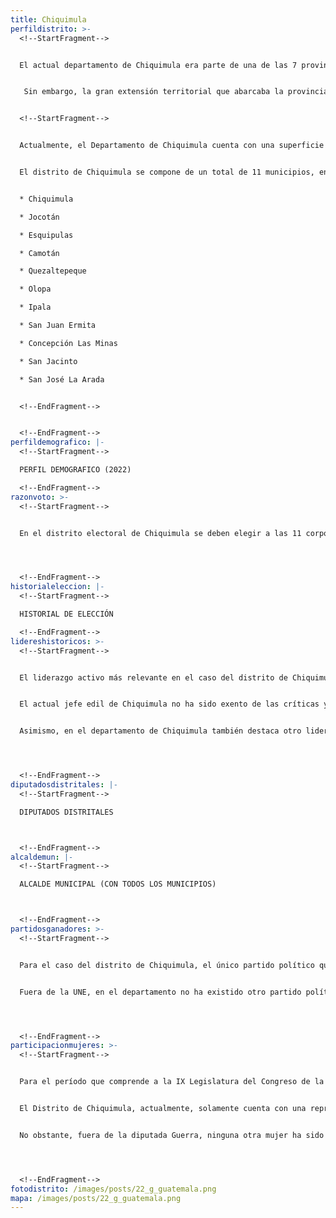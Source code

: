 ```yaml
---
title: Chiquimula
perfildistrito: >-
  <!--StartFragment-->


  El actual departamento de Chiquimula era parte de una de las 7 provincias de Guatemala en el año 1825, tras el proceso que anulaba la anexión a México y establecía la nueva organización territorial del país. Históricamente, el área del actual Chiquimula era conocido en la época colonial como el Corregimiento de Chiquimula, razón por la que mantuvo su demarcación original durante los primeros años de la Independencia del país. Esta provincia de Chiquimula abarcaba gran parte del Oriente del país, conformándose por municipios de los actuales departamentos de El Progreso, Jalapa, Zacapa y Chiquimula.


   Sin embargo, la gran extensión territorial que abarcaba la provincia dificultaba la administración del territorio, al punto que se requirió de fuerte campaña de pacificación militar en la región debido a revueltas sociales por el descontento del triunfo de la Revolución Liberal en 1871. Por lo tanto, el entonces presidente Miguel García Granados decidió, el 10 de noviembre de 1871, dividir la provincia de Chiquimula en dos para garantizar su efectiva administración. Lo anterior estableció el actual departamento de Chiquimula, con la hasta ese momento cabecera de la provincia del mismo nombre, y el departamento de Zacapa, cuya cabecera sería la recién establecida villa de Zacapa. 


  <!--StartFragment-->


  Actualmente, el Departamento de Chiquimula cuenta con una superficie de 2,376 km², y una población total de 415,063 habitantes. Estos se subdividen en un 62.62% de población rural y el restante 37.38% de población urbana. Asimismo, el departamento de Chiquimula cuenta con una ligera mayoría de población femenina (51.84%) y predominantemente identificada como ladina (72.63%). La edad promedio del departamento es de 26 años, por lo que se puede catalogar como un área predominantemente jóven. 


  El distrito de Chiquimula se compone de un total de 11 municipios, entre los que destaca la cabecera departamental del mismo nombre. Estas 11 unidades territoriales que componen el departamento son: 


  * Chiquimula

  * Jocotán

  * Esquipulas

  * Camotán

  * Quezaltepeque

  * Olopa

  * Ipala

  * San Juan Ermita

  * Concepción Las Minas

  * San Jacinto

  * San José La Arada


  <!--EndFragment-->


  <!--EndFragment-->
perfildemografico: |-
  <!--StartFragment-->

  PERFIL DEMOGRAFICO (2022)

  <!--EndFragment-->
razonvoto: >-
  <!--StartFragment-->


  En el distrito electoral de Chiquimula se deben elegir a las 11 corporaciones municipales (alcalde y síndicos) del departamento, correspondientes a los 11 municipios que componen el distrito. Asimismo, los ciudadanos del departamento deben elegir a 3 diputados distritales que les representarán en el Congreso de la República. 




  <!--EndFragment-->
historialeleccion: |-
  <!--StartFragment-->

  HISTORIAL DE ELECCIÓN

  <!--EndFragment-->
lidereshistoricos: >-
  <!--StartFragment-->


  El liderazgo activo más relevante en el caso del distrito de Chiquimula es el del actual alcalde de Chiquimula, cabecera municipal del departamento, Rolando Arturo Aquino Guerra. El actual jefe edil de Chiquimula inició su paso por la municipalidad de la cabecera departamental en el proceso electoral del año 1990 mediante el Comité Cívico La Muta, siendo electo para ejercer el cargo durante el período 1991 - 1996. En el siguiente proceso electoral, Aquino abandonó su comité cívico para incorporarse a las filas del partido Unión del Cambio Nacional -UCN- y reelegirse así para el período de 1996 - 2000. El jefe edil decidió ausentarse del siguiente proceso electoral, regresando a la contienda por la municipalidad de Chiquimula en el período 2004 - 2008; esta vez en la filas del Partido Patriota. El “Chato”, como le apodan en el municipio, volvió a ausentarse del siguiente proceso electoral, regresando bajo la bandera del PP para el período de 2012 - 2016. Con la cancelación del entonces partido oficial, Aquino regresó a La Muta para adjudicarse su reelección para el proceso electoral de 2016 y el de 2019. 


  El actual jefe edil de Chiquimula no ha sido exento de las críticas y de denuncias ante las instancias judiciales. En el ínterin entre el 2012 y el 2017, se han registrado seis intentos de solicitudes de retiro de antejuicio a su persona por el Ministerio Público. No obstante, ninguna de estas solicitudes ha sido aceptada, por lo que el “Chato” no ha podido ser investigado y se mantiene como una figura intocable dentro del municipio de Chiquimula. 


  Asimismo, en el departamento de Chiquimula también destaca otro liderazgo activo, el del actual diputado por el partido TODOS, Boris Roberto España Cáceres. El diputado España se ha encontrado presente en los últimos tres procesos electorales dentro del distrito Chiquimula. España ha sido electo en los tres procesos anteriores, los primero dos por el extinto Partido Patriota (2011 y 2016) y recientemente por el partido TODOS en el 2019. El diputado ha logrado ejercer un liderazgo activo dentro del Congreso de la República, mismo que le ha significado un caudal electoral significativo para garantizar sus reelecciones en el distrito de Chiquimula. 




  <!--EndFragment-->
diputadosdistritales: |-
  <!--StartFragment-->

  DIPUTADOS DISTRITALES



  <!--EndFragment-->
alcaldemun: |-
  <!--StartFragment-->

  ALCALDE MUNICIPAL (CON TODOS LOS MUNICIPIOS)



  <!--EndFragment-->
partidosganadores: >-
  <!--StartFragment-->


  Para el caso del distrito de Chiquimula, el único partido político que ha estado presente durante los últimos tres procesos electorales ha sido la Unidad Nacional de la Esperanza -UNE-. La UNE ha logrado asegurarse al menos uno de los tres escaños en disputa por el distrito de Chiquimula en las últimas tres contiendas electorales; siendo este el caso del proceso electoral de 2011 y el de 2015. Por su parte, en el reciente proceso electoral de 2019, la UNE aumentó su caudal electoral en el departamento, asegurando dos de los tres asientos en el Legislativo por el departamento de Chiquimula. 


  Fuera de la UNE, en el departamento no ha existido otro partido político que pueda mantener su caudal político en el paso de un proceso electoral a otro. Durante los últimos tres procesos electorales, un total de cinco partidos políticos se han repartido los escaños restantes que se disputan en el distrito por cada elección.




  <!--EndFragment-->
participacionmujeres: >-
  <!--StartFragment-->


  Para el período que comprende a la IX Legislatura del Congreso de la República de Guatemala (2020 - 2024), únicamente fueron electas 31 mujeres del total de 160 diputados que componen el hemiciclo parlamentario. Es decir, dicha Legislatura cuenta con un aproximado del 20% de representación política de la mujer; una de las cifras más bajas de representación femenina a nivel latinoamericano. 


  El Distrito de Chiquimula, actualmente, solamente cuenta con una representante femenina en el Congreso de la República. Dicha representante es la diputada Jeniffer Gabriela Guerra Gálvez, del partido UNE. En términos de su participación en los espacios de mayor toma de decisión (Comisiones de Trabajo, Jefaturas de Bloque o Junta Directiva del Congreso), la diputada en cuestión funge como la Presidente de la Comisión de Legislación y Puntos Constitucionales del Congreso de la República. 


  No obstante, fuera de la diputada Guerra, ninguna otra mujer ha sido electa como diputada por el departamento de Chiquimula. Esta subrepresentación femenina en el distrito es tal, que de no ser por la vacante dejada por el diputado electo por la UNE, Gabriel Heredia, Guerra no sería actualmente diputada en el Legislativo.  




  <!--EndFragment-->
fotodistrito: /images/posts/22_g_guatemala.png
mapa: /images/posts/22_g_guatemala.png
---
```

